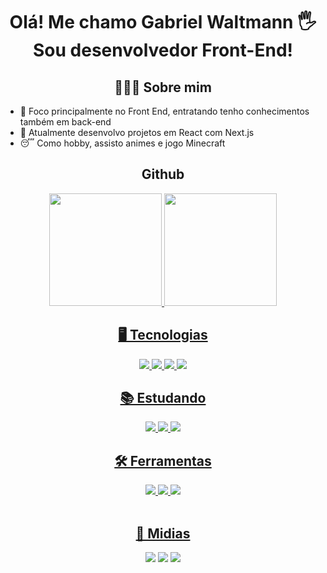 <h1 align="center"> 
  Olá! Me chamo Gabriel Waltmann 🖐️ 
  <br> Sou desenvolvedor Front-End!
</h1>

<div align="center">
  <h2> 👨🏻‍💻 Sobre mim </h2>
  <ul align="left">
    <li>🔭 Foco principalmente no Front End, entratando tenho conhecimentos também em back-end</li>
    <li>💼  Atualmente desenvolvo projetos em React com Next.js</li>
    <li>😴  Como hobby, assisto animes e jogo Minecraft</li>
  </ul>
</div>

<div align="center">
  <h2> Github </h2>

  <a href="https://github.com/GabrielWaltmann">
  <img height="180em" src="https://github-readme-stats.vercel.app/api?username=gabriel-waltmann&show_icons=true&theme=dark&include_all_commits=true&count_private=true"/>
  <img height="180em" src="https://github-readme-stats.vercel.app/api/top-langs/?username=gabriel-waltmann&layout=compact&langs_count=7&theme=dark"/>
</div>

<div align="center">
  <h2> 🖥️ Tecnologias </h2>
  
  <img src="https://img.shields.io/badge/-git-F05032?logo=git&logoColor=white&style=for-the-badge" />	
  <img src="https://img.shields.io/badge/-html-E34F26?logo=html5&logoColor=white&style=for-the-badge" />
  <img src="https://img.shields.io/badge/-css-1572B6?logo=css3&logoColor=white&style=for-the-badge" />
  <img src="https://img.shields.io/badge/-javascript-F7DF1E?logo=javascript&logoColor=white&style=for-the-badge" />
</div>

<div align="center">
  <h2> 📚 Estudando </h2>
    <img src="https://img.shields.io/badge/-nodejs-339933?logo=node.js&logoColor=white&style=for-the-badge" />
	  <img src="https://img.shields.io/badge/-reactjs-61DAFB?logo=react&logoColor=white&style=for-the-badge" />
     <img src="https://img.shields.io/badge/-npm-CB3837?logo=npm&logoColor=white&style=for-the-badge" />
</div>

<div align="center">
  <h2> 🛠️ Ferramentas </h2>
	
  <img src="https://img.shields.io/badge/-vscode-007ACC?logo=Visual Studio Code&logoColor=white&style=for-the-badge" />
  <img src="https://img.shields.io/badge/-notion-000000?logo=notion&logoColor=white&style=for-the-badge" />
  <img src="https://img.shields.io/badge/-figma-F24E1E?logo=figma&logoColor=white&style=for-the-badge" />
</div>


 <br>
<div align="center">
  <h2> 📩 Midias </h2>
  <a href="https://instagram.com/waltmanngabriel" target="_blank"><img src="https://img.shields.io/badge/-Instagram-%23E4405F?style=for-the-badge&logo=instagram&logoColor=white" target="_blank"></a>
  <a href = "mailto:gabrielwaltmann@gmail.com"><img src="https://img.shields.io/badge/-Gmail-%23333?style=for-the-badge&logo=gmail&logoColor=white" target="_blank"></a>
  <a href="https://www.linkedin.com/in/gabrielwaltmann" target="_blank"><img src="https://img.shields.io/badge/-LinkedIn-%230077B5?style=for-the-badge&logo=linkedin&logoColor=white" target="_blank"></a> 
 
</div>
  
